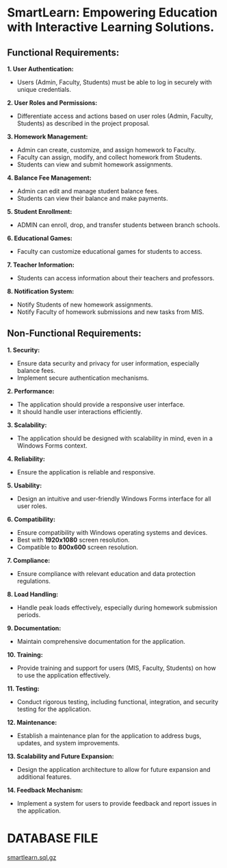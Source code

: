 # SmartLearn: Empowering Education with Interactive Learning Solutions.

## Functional Requirements:

**1. User Authentication:** 
- Users (Admin, Faculty, Students) must be able to log in securely with unique
credentials.

**2. User Roles and Permissions:** 
- Differentiate access and actions based on user roles (Admin,
Faculty, Students) as described in the project proposal.

**3. Homework Management:**
- Admin can create, customize, and assign homework to Faculty.
- Faculty can assign, modify, and collect homework from Students.
- Students can view and submit homework assignments.

**4. Balance Fee Management:**
- Admin can edit and manage student balance fees.
- Students can view their balance and make payments.

**5. Student Enrollment:**
- ADMIN can enroll, drop, and transfer students between branch schools.

**6. Educational Games:**
- Faculty can customize educational games for students to access.

**7. Teacher Information:**
- Students can access information about their teachers and professors.

**8. Notification System:**
- Notify Students of new homework assignments.
- Notify Faculty of homework submissions and new tasks from MIS.


## Non-Functional Requirements:

**1. Security:**
- Ensure data security and privacy for user information, especially balance fees.
- Implement secure authentication mechanisms.

**2. Performance:**
- The application should provide a responsive user interface.
- It should handle user interactions efficiently.

**3. Scalability:**
- The application should be designed with scalability in mind, even in a Windows Forms context.

**4. Reliability:**
- Ensure the application is reliable and responsive.

**5. Usability:**
- Design an intuitive and user-friendly Windows Forms interface for all user roles.

**6. Compatibility:**
- Ensure compatibility with Windows operating systems and devices.
- Best with **1920x1080** screen resolution.
- Compatible to **800x600** screen resolution.

**7. Compliance:**
- Ensure compliance with relevant education and data protection regulations.

**8. Load Handling:**
- Handle peak loads effectively, especially during homework submission periods.

**9. Documentation:**
- Maintain comprehensive documentation for the application.

**10. Training:**
- Provide training and support for users (MIS, Faculty, Students) on how to use the application
effectively.

**11. Testing:**
- Conduct rigorous testing, including functional, integration, and security testing for the
application.

**12. Maintenance:**
- Establish a maintenance plan for the application to address bugs, updates, and system
improvements.

**13. Scalability and Future Expansion:**
- Design the application architecture to allow for future expansion and additional features.

**14. Feedback Mechanism:**
- Implement a system for users to provide feedback and report issues in the application.

# DATABASE FILE
[smartlearn.sql.gz](https://github.com/JshMaxer/SLEEILS/files/13511758/smartlearn.sql.gz)

